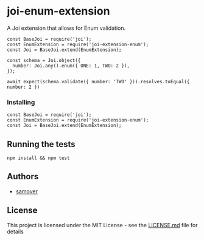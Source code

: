 # joi-enum-extension

A Joi extension that allows for Enum validation.

```
const BaseJoi = require('joi');
const EnumExtension = require('joi-extension-enum');
const Joi = BaseJoi.extend(EnumExtension);

const schema = Joi.object({
  number: Joi.any().enum({ ONE: 1, TWO: 2 }),
});

await expect(schema.validate({ number: 'TWO' })).resolves.toEqual({ number: 2 })
```

### Installing

```
const BaseJoi = require('joi');
const EnumExtension = require('joi-extension-enum');
const Joi = BaseJoi.extend(EnumExtension);
```

## Running the tests

`npm install && npm test`

## Authors

* [samover](https://github.com/samover)

## License

This project is licensed under the MIT License - see the [LICENSE.md](LICENSE.md) file for details
